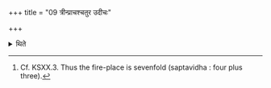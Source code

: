 +++
title = "09 त्रीन्प्राचश्चतुर उदीचः"

+++

<details><summary>थिते</summary>

9. (He measures it) three men long to the east (and) four to the north[^1].  

[^1]: Cf. KSXX.3. Thus the fire-place is sevenfold (saptavidha : four plus three). 

</details>

